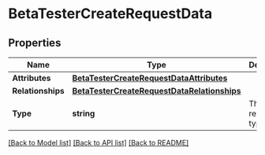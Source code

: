 # BetaTesterCreateRequestData

## Properties

Name | Type | Description | Notes
------------ | ------------- | ------------- | -------------
**Attributes** | [**BetaTesterCreateRequestDataAttributes**](BetaTesterCreateRequest.Data.Attributes.md) |  | [optional] 
**Relationships** | [**BetaTesterCreateRequestDataRelationships**](BetaTesterCreateRequest.Data.Relationships.md) |  | [optional] 
**Type** | **string** | The resource type. | 

[[Back to Model list]](../README.md#documentation-for-models) [[Back to API list]](../README.md#documentation-for-api-endpoints) [[Back to README]](../README.md)


